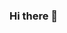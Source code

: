### Hi there 👋

<!--
**stamamus/stamamus** is a ✨ _special_ ✨ repository because its `README.md` (this file) appears on your GitHub profile.

Here are some ideas to get you started:

- 🔭 I’m currently working on ...enterprise applications, backend development.
- 🌱 I’m currently learning ...rust, c++, webassembly, node.js, react/vue, C# ASP.NET, blazor.
- 👯 I’m looking to collaborate on ...
- 🤔 I’m looking for help with ...
- 💬 Ask me about ...
- 📫 How to reach me: ...
- 😄 Pronouns: ...
- ⚡ Fun fact: ...
-->
